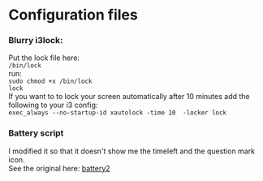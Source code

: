 # Configuration files  
### Blurry i3lock:
Put the lock file here:  
`/bin/lock`  
run:  
`sudo chmod +x /bin/lock`  
`lock`  
If you want to to lock your screen automatically after 10 minutes add the 
following to your i3 config:   
`exec_always --no-startup-id xautolock -time 10  -locker lock`  
### Battery script
I modified it so that it doesn't show me the timeleft and the question mark icon.  
See the original here: [battery2](https://github.com/vivien/i3blocks-contrib/tree/master/battery2)
